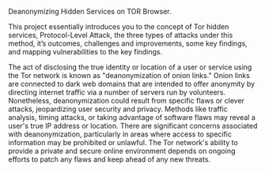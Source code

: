 Deanonymizing Hidden Services on TOR Browser.

This project essentially introduces you to the concept of Tor hidden services, Protocol-Level Attack, the three types of attacks under this method, it’s outcomes, challenges and improvements, some key findings, and mapping vulnerabilities to the key findings.

The act of disclosing the true identity or location of a user or service using the Tor network is known as "deanonymization of onion links." Onion links are connected to dark web domains that are intended to offer anonymity by directing internet traffic via a number of servers run by volunteers. Nonetheless, deanonymization could result from specific flaws or clever attacks, jeopardizing user security and privacy. Methods like traffic analysis, timing attacks, or taking advantage of software flaws may reveal a user's true IP address or location. There are significant concerns associated with deanonymization, particularly in areas where access to specific information may be prohibited or unlawful. The Tor network's ability to provide a private and secure online environment depends on ongoing efforts to patch any flaws and keep ahead of any new threats.
